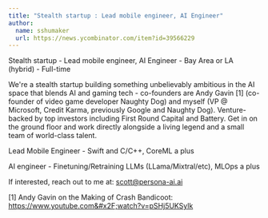 ```yaml
---
title: "Stealth startup : Lead mobile engineer, AI Engineer"
author:
  name: sshumaker
  url: https://news.ycombinator.com/item?id=39566229
---
```

Stealth startup - Lead mobile engineer, AI Engineer - Bay Area or LA (hybrid) - Full-time

We&#x27;re a stealth startup building something unbelievably ambitious in the AI space that blends AI and gaming tech - co-founders are Andy Gavin [1] (co-founder of video game developer Naughty Dog) and myself (VP @ Microsoft, Credit Karma, previously Google and Naughty Dog). Venture-backed by top investors including First Round Capital and Battery. Get in on the ground floor and work directly alongside a living legend and a small team of world-class talent.

Lead Mobile Engineer - Swift and C&#x2F;C++, CoreML a plus

AI engineer - Finetuning&#x2F;Retraining LLMs (LLama&#x2F;Mixtral&#x2F;etc), MLOps a plus

If interested, reach out to me at: scott@persona-ai.ai

[1] Andy Gavin on the Making of Crash Bandicoot:
<a href="https:&#x2F;&#x2F;www.youtube.com&#x2F;watch?v=pSHj5UKSylk" rel="nofollow">https:&#x2F;&#x2F;www.youtube.com&#x2F;watch?v=pSHj5UKSylk</a>
